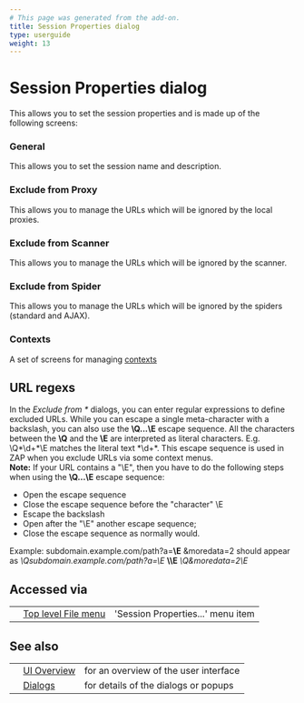 ```yaml
---
# This page was generated from the add-on.
title: Session Properties dialog
type: userguide
weight: 13
---
```


# Session Properties dialog

This allows you to set the session properties and is made up of the following screens:

### General

This allows you to set the session name and description.

### Exclude from Proxy

This allows you to manage the URLs which will be ignored by the local proxies.

### Exclude from Scanner

This allows you to manage the URLs which will be ignored by the scanner.

### Exclude from Spider

This allows you to manage the URLs which will be ignored by the spiders (standard and AJAX).

### Contexts

A set of screens for managing [contexts](/docs/desktop/start/features/contexts/)

## URL regexs

In the *Exclude from \** dialogs, you can enter regular expressions to define excluded URLs. While you can escape a single meta-character with a backslash, you can also use the **\\Q...\\E** escape sequence. All the characters between the **\\Q** and the **\\E** are interpreted as literal characters. E.g. \\Q\*\\d+\*\\E matches the literal text \*\\d+\*. This escape sequence is used in ZAP when you exclude URLs via some context menus.   
**Note:** If your URL contains a "\\E", then you have to do the following steps when using the **\\Q...\\E** escape sequence:

* Open the escape sequence
* Close the escape sequence before the "character" \\E
* Escape the backslash
* Open after the "\\E" another escape sequence;
* Close the escape sequence as normally would.


Example: subdomain.example.com/path?a=**\\E** \&moredata=2 should appear as *\\Qsubdomain.example.com/path?a=\\E* **\\\\E** *\\Q\&moredata=2\\E*

## Accessed via

|   |                                                      |                                   |
|---|------------------------------------------------------|-----------------------------------|
|   | [Top level File menu](/docs/desktop/ui/tlmenu/file/) | 'Session Properties...' menu item |

## See also

|   |                                      |                                       |
|---|--------------------------------------|---------------------------------------|
|   | [UI Overview](/docs/desktop/ui/)     | for an overview of the user interface |
|   | [Dialogs](/docs/desktop/ui/dialogs/) | for details of the dialogs or popups  |
